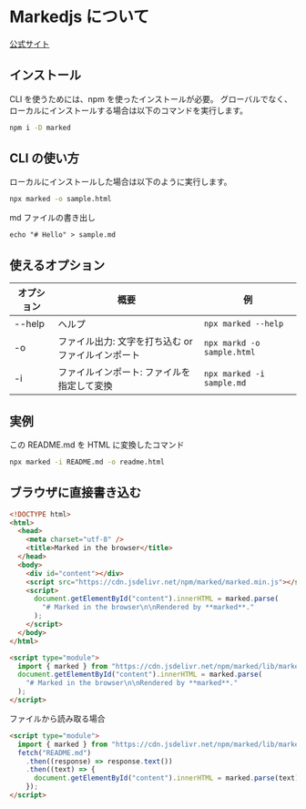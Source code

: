 # Markedjs について

[公式サイト](https://marked.js.org/)

## インストール

CLI を使うためには、npm を使ったインストールが必要。
グローバルでなく、ローカルにインストールする場合は以下のコマンドを実行します。

```bash
npm i -D marked
```

## CLI の使い方

ローカルにインストールした場合は以下のように実行します。

```bash
npx marked -o sample.html
```

md ファイルの書き出し

```
echo "# Hello" > sample.md
```

## 使えるオプション

| オプション | 概要                                               | 例                         |
| ---------- | -------------------------------------------------- | -------------------------- |
| --help     | ヘルプ                                             | `npx marked --help`        |
| -o         | ファイル出力: 文字を打ち込む or ファイルインポート | `npx markd -o sample.html` |
| -i         | ファイルインポート: ファイルを指定して変換         | `npx marked -i sample.md`  |

## 実例

この README.md を HTML に変換したコマンド

```bash
npx marked -i README.md -o readme.html
```

## ブラウザに直接書き込む

```html
<!DOCTYPE html>
<html>
  <head>
    <meta charset="utf-8" />
    <title>Marked in the browser</title>
  </head>
  <body>
    <div id="content"></div>
    <script src="https://cdn.jsdelivr.net/npm/marked/marked.min.js"></script>
    <script>
      document.getElementById("content").innerHTML = marked.parse(
        "# Marked in the browser\n\nRendered by **marked**."
      );
    </script>
  </body>
</html>
```

```html
<script type="module">
  import { marked } from "https://cdn.jsdelivr.net/npm/marked/lib/marked.esm.js";
  document.getElementById("content").innerHTML = marked.parse(
    "# Marked in the browser\n\nRendered by **marked**."
  );
</script>
```

ファイルから読み取る場合

```html
<script type="module">
  import { marked } from "https://cdn.jsdelivr.net/npm/marked/lib/marked.esm.js";
  fetch("README.md")
    .then((response) => response.text())
    .then((text) => {
      document.getElementById("content").innerHTML = marked.parse(text);
    });
</script>
```
